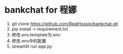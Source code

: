 # bankchat for 程娜

1. git clone https://github.com/RealHossie/bankchat.git
2. pip install -r requirement.txt
3. 修改.env.template为.env
4. 修改.env中的配置
5. streamlit run app.py

